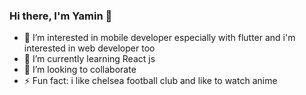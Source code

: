### Hi there, I'm Yamin 👋

- 👀 I’m interested in mobile developer especially with flutter and i'm interested in web developer too 
- 🌱 I’m currently learning React js
- 👯 I’m looking to collaborate 
- ⚡ Fun fact: i like chelsea football club and like to watch anime

<!-- - 👋 Hi, I’m @Yuummn
- 👀 I’m interested in ...
- 🌱 I’m currently learning ...
- 💞️ I’m looking to collaborate on ...
- 📫 How to reach me ...
 -->
<!---
Yuummn/Yuummn is a ✨ special ✨ repository because its `README.md` (this file) appears on your GitHub profile.
You can click the Preview link to take a look at your changes.
--->
